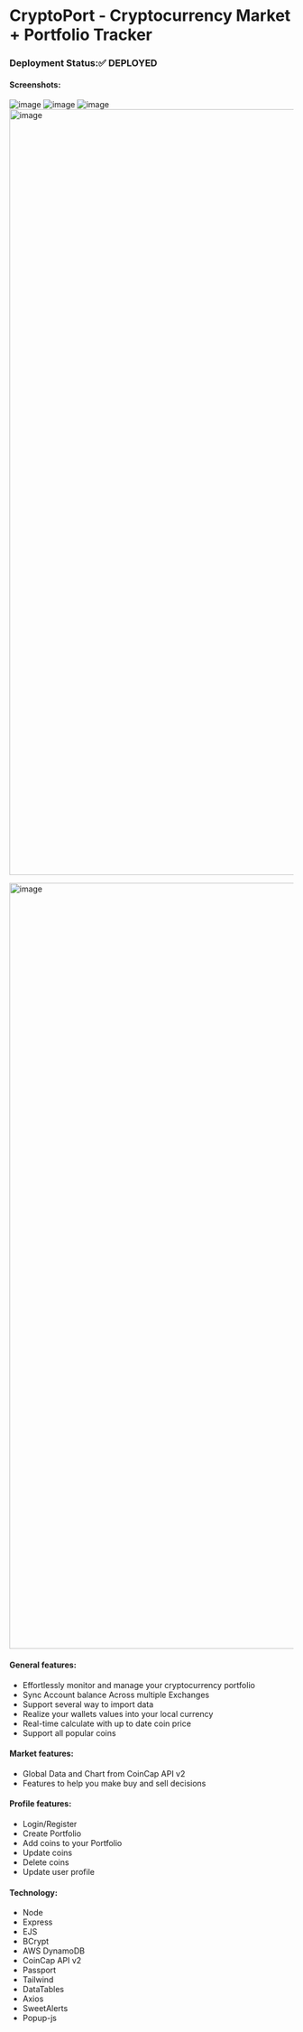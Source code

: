 # CryptoPort - Cryptocurrency Market + Portfolio Tracker
### Deployment Status::white_check_mark: DEPLOYED
#### Screenshots:
![image](https://github.com/user-attachments/assets/227d56fc-d904-45f1-881c-9442f0ed3b87)
![image](https://github.com/user-attachments/assets/30a19a7a-02d9-47b1-9005-650d02bf4e87)
![image](https://github.com/user-attachments/assets/5e754e51-0b41-413a-89fb-07492faea756)
<img width="1358" alt="image" src="https://github.com/user-attachments/assets/40f459f7-11e5-4818-8507-4d112dcab9db">

<img width="1358" alt="image" src="https://github.com/user-attachments/assets/d36284b4-65cf-42ac-9f85-1184afcd4a3f">




#### General features:
- Effortlessly monitor and manage your cryptocurrency portfolio
- Sync Account balance Across multiple Exchanges
- Support several way to import data
- Realize your wallets values into your local currency
- Real-time calculate with up to date coin price
- Support all popular coins


#### Market features:
- Global Data and Chart from CoinCap API v2
- Features to help you make buy and sell decisions


#### Profile features:
- Login/Register
- Create Portfolio
- Add coins to your Portfolio
- Update coins
- Delete coins
- Update user profile


#### Technology:
- Node
- Express
- EJS
- BCrypt
- AWS DynamoDB
- CoinCap API v2
- Passport
- Tailwind
- DataTables
- Axios
- SweetAlerts
- Popup-js
